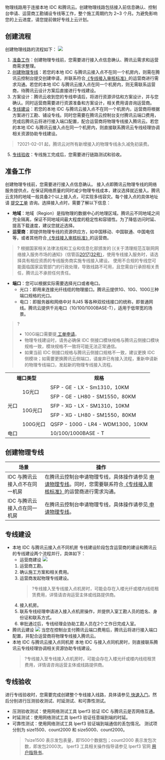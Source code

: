 物理线路用于连接本地 IDC 和腾讯云。创建物理线路包括接入前信息确认、控制台申请、运营商工勘铺设专线等工作，整个施工周期约为 2~3 个月。为避免影响您的上云进度，请您提前做好专线上云计划。

## 创建流程
创建物理线路的流程如下：
![](https://main.qcloudimg.com/raw/73df39f99f1c636653fa8a18032bb381.png)
1. [准备工作](#preparatorywork)：创建物理专线前，您需要进行接入点信息确认、腾讯云需求和运营商需求整理。
2. [创建物理专线](#Creatededicatedline)：若您的本地 IDC 与腾讯云接入点不在同一个机房内，则需在腾讯云控制台提交创建申请，并联系符合[《专线接入审核标准》](https://cloud.tencent.com/document/product/216/45875)的运营商进行需求沟通。若您的本地 IDC 与腾讯云接入点在同一个机房内，则无需联系运营商，待腾讯云设计方案后直接进行专线建设。
3. 方案设计：腾讯云收到您的专线申请后，将进行资源评估和方案设计，并与您确认。同时运营商需要进行资源准备和方案设计，相关费用请咨询运营商。
4. [专线建设](#Railwayconstruction)：若您的本地 IDC 与腾讯云接入点不在同一个机房内，运营商将根据方案进行工勘、铺设专线。同时您需要在腾讯云控制台支付腾讯云端口费用，完成后腾讯云将进行接入端口配置，配合运营商将物理专线接入腾讯云。若您的本地 IDC 与腾讯云接入点在同一个机房内，则直接联系腾讯云专线经理协调相关资源协助专线建设。
>?2021-02-01 起，腾讯云对所有新增接入的物理专线永久减免初装费。
> 
5. [专线验收](#Specialacceptance)：专线施工完成后，您需要进行链路测试和验收。

## 准备工作[](id:preparatorywork)
创建物理专线前，您需要进行接入点信息确认。
接入点即腾讯云物理专线的网络服务提供点，在保证网络质量的同时减少物理专线成本，建议选择就近接入。腾讯云支持的地域一般具备2个以上接入点，可实现多线容灾。每个接入点的具体地址请 [提交工单](https://console.cloud.tencent.com/workorder/category) 咨询。选择接入点时，需要了解以下信息：
- **地域**：地域（Region）是指物理的数据中心的地理区域。腾讯云不同地域之间完全隔离，保证不同地域间最大程度的稳定性和容错性。为了降低访问时延、提高下载速度，建议您就近选择。
- **运营商**：即提供物理专线的资源供应方，如中国移动、中国联通、中国电信等，或者其他符合[《专线接入审核标准》](https://cloud.tencent.com/document/product/216/45875)的运营商。
 >? 根据国家相关法律法规和工业和信息化部颁发的 [《关于清理规范互联网网络接入服务市场的通知》（信管函[2017\]32号）](http://www.scio.gov.cn/xwfbh/xwbfbh/wqfbh/35861/36970/xgzc36976/Document/1559330/1559330.htm)，使用专线接入服务时，请选择具有相应资质的专线服务商实施专线接入建设。
  > 使用不合规的专线您可能面临国家监管部门的行政处理，导致线路不可用，且您需自行承担相关责任，腾讯云不承担任何责任。
  >
- **端口**：您可以根据实际需要选择光口或者电口。
  - 光口：即用来连接光纤线缆的物理接口。腾讯云提供1G、10G、100G三种端口规格的光口。
  - 电口：即服务器和网络中对 RJ45 等各种双绞线接口的统称，即普通网线。腾讯云提供千兆电口（10/100/1000BASE-T），适用于低带宽的场景。
>?
>- 100G端口需要提[ 工单申请](https://console.cloud.tencent.com/workorder/category)。
>- 物理专线建设时，请务必确保 IDC 侧接口模块规格与腾讯云侧接口模块规格一致，模块规格不一致将可能无法正常通信。
> - 如果当前 IDC 侧接口规格与腾讯云侧接口规格不一致，建议更换 IDC 侧模块；如需要更换腾讯云侧端口，请废弃已有接入流程，重新申请新的物理专线端口，发起新的物理专线接入流程。
>
<table>
  <tr>
	<th colspan="2">端口类型</th>
	<th>规格</th>
	<tr>
	<td rowspan="5">光口</td>
	<td rowspan="2">1G光口
	</td>
	<td colspan="2">SFP - GE - LX - Sm1310，10KM</td>
	</tr>
	<tr>
	<td>SFP - GE - LH80 - SM1550，80KM</td>
	</tr>
		<tr>
	<td rowspan="2">10G光口
	</td>
	<td>SFP - XG - LX - SM1310，10KM</td>
	</tr>
	<tr>
	<td>SFP - XG - LH80 - SM1550，80KM</td>
	</tr>
		<tr>
	<td>100G光口
	</td>
	<td >QSFP - 100G - LR4 - WDM1300，10KM</td>
	</tr>
		<tr>
	<td colspan="2"> 电口</td>
	<td > 10/100/1000BASE - T</td>
	</tr>
	<tr>
</table>


## 创建物理专线[](id:Creatededicatedline)

| 场景 | 操作|
|---------|---------|
| IDC 与腾讯云接入点不在同一机房 | 在腾讯云控制台申请物理专线，具体操作请参见 [申请物理专线](https://cloud.tencent.com/document/product/216/19244)。同时，您需要联系符合[《专线接入审核标准》](https://cloud.tencent.com/document/product/216/45875)的运营商进行需求沟通。 |
| IDC 与腾讯云接入点在同一机房| 在腾讯云控制台申请物理专线，具体操作请参见[ 申请物理专线](https://cloud.tencent.com/document/product/216/19244)。 |

## 专线建设[](id:Railwayconstruction)
- 本地 IDC 与腾讯云接入点不同机房
专线建设阶段包含运营商的建设和腾讯云的专线建设两个流程并行，具体如下：
  - 运营商建设
    ![](https://main.qcloudimg.com/raw/2b2cda7fea66bf8f0747c3847ecad234.png)
   1. 运营商工勘。
   2. 确认施工方案和相关费用。
   3. 运营商发起物理专线建设。
       >?专线接入至专线接入点机房时，可能会存在入楼光纤或楼内线缆租赁费用，详情请咨询运营主体或线路提供商。
   4. 接入机房。
     1. 联系专线经理申请进入接入点机房操作，并提供入室工勘人员的姓名、身份证和联系方式。
     2. 审批通过后，专线经理会协助工勘人员在2个工作日完成入室。
 - 腾讯云建设
   ![](https://main.qcloudimg.com/raw/772438dca47d158fbf08f157badfa5aa.png)
	 当您在控制台支付腾讯云端口费用后，腾讯云将进行接入端口配置，并配合运营商将物理专线接入腾讯云。
- 本地 IDC 与腾讯云接入点同机房
 本地 IDC 与接入点同机房时，则直接联系腾讯云专线经理协调相关资源协助专线建设。
  >?专线接入至专线接入点机房时，可能会存在入楼光纤或楼内线缆租赁费用，详情请咨询运营主体或线路提供商。

## 专线验收[](id:Specialacceptance)
进行专线验收时，您需要完成创建整个专线接入线路，具体请参见[ 快速入门](https://cloud.tencent.com/document/product/216/7557)。然后分别进行压测验收测试、时延测试、和可靠性测试。
- 压测验收测试：使用网络测试工具 Iperf3 验证 IDC 与腾讯云是否网络互通。
- 时延测试：使用网络测试工具 Iperf3 验证任意端到端的时延。
- 可靠性测试：使用网络测试工具 Iperf3 验证端到端通信的丢包情况。
   测试项分别为 size1500、count2000 和 size5000、count2000。
	 >?size1500 表示发包表量，即1500个数据包；count2000 表示发包次数，即发包2000次。
	 Iperf3 工具相关操作指导请参见 Iperf3 官网 [用户指导书](https://iperf.fr/iperf-doc.php#3doc)。
